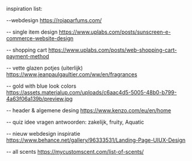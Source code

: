 inspiration list:

--webdesign
https://rojaparfums.com/

-- single item design
https://www.uplabs.com/posts/sunscreen-e-commerce-website-design

-- shopping cart
https://www.uplabs.com/posts/web-shopping-cart-payment-method

-- vette glazen potjes (uiterlijk)
https://www.jeanpaulgaultier.com/ww/en/fragrances

-- gold with blue look colors
https://assets.materialup.com/uploads/c6aac4d5-5005-48b0-b799-4a63f06a139b/preview.jpg

-- header & algemene desing
https://www.kenzo.com/eu/en/home

-- quiz idee vragen
antwoorden: zakelijk, fruity, Aquatic

-- nieuw webdesign inspiratie
https://www.behance.net/gallery/96333531/Landing-Page-UIUX-Design



-- all scents
https://mycustomscent.com/list-of-scents/
